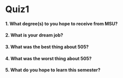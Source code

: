 # Quiz1

#### 1. What degree(s) to you hope to receive from MSU?

#### 2. What is your dream job?

#### 3. What was the best thing about 505?

#### 4. What was the worst thing about 505?

#### 5. What do you hope to learn this semester?
